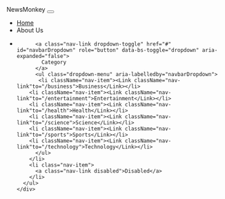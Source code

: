 <nav class="navbar navbar-expand-lg navbar-dark bg-dark ">
  <div class="container-fluid">
    <Link className="navbar-brand" to="/">NewsMonkey</Link>
    <button class="navbar-toggler" type="button" data-bs-toggle="collapse" data-bs-target="#navbarSupportedContent" aria-controls="navbarSupportedContent" aria-expanded="false" aria-label="Toggle navigation">
      <span class="navbar-toggler-icon"></span>
    </button>
    <div class="collapse navbar-collapse d-inline p-2 bg-dark" id="navbarSupportedContent">
      <ul class="navbar-nav me-auto mb-2 mb-lg-0">
        <li className="nav-item"><a className="nav-link "aria-current="page" href="/">Home</a></li>
         <li className="nav-item"><Link className="nav-link"to="/about">About Us</Link></li>
        <li class="nav-item dropdown">
        
          <a class="nav-link dropdown-toggle" href="#" id="navbarDropdown" role="button" data-bs-toggle="dropdown" aria-expanded="false">
            Category
          </a>
          <ul class="dropdown-menu" aria-labelledby="navbarDropdown">
           <li className="nav-item"><Link className="nav-link"to="/business">Business</Link></li>
        <li className="nav-item"><Link className="nav-link"to="/entertainment">Entertainment</Link></li>
        <li className="nav-item"><Link className="nav-link"to="/health">Health</Link></li>
        <li className="nav-item"><Link className="nav-link"to="/science">Science</Link></li>
        <li className="nav-item"><Link className="nav-link"to="/sports">Sports</Link></li>
        <li className="nav-item"><Link className="nav-link"to="/technology">Technology</Link></li>
          </ul>
        </li>
        <li class="nav-item">
          <a class="nav-link disabled">Disabled</a>
        </li>
      </ul>
    </div>
  </div>
</nav>